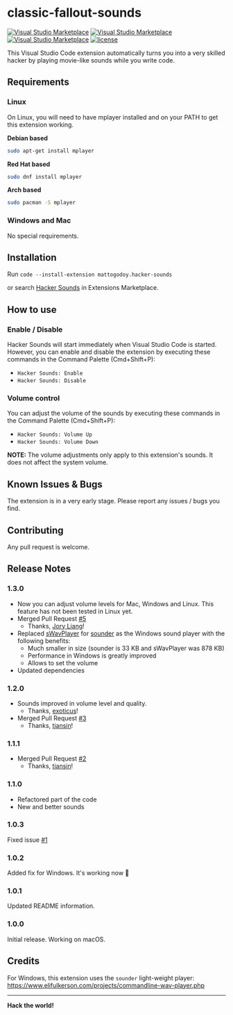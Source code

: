 # classic-fallout-sounds

[![Visual Studio Marketplace](https://img.shields.io/vscode-marketplace/v/mattogodoy.hacker-sounds.svg)](https://marketplace.visualstudio.com/items?itemName=mattogodoy.hacker-sounds)
[![Visual Studio Marketplace](https://img.shields.io/vscode-marketplace/d/mattogodoy.hacker-sounds.svg)](https://marketplace.visualstudio.com/items?itemName=mattogodoy.hacker-sounds)
[![Visual Studio Marketplace](https://img.shields.io/vscode-marketplace/r/mattogodoy.hacker-sounds.svg)](https://marketplace.visualstudio.com/items?itemName=mattogodoy.hacker-sounds)
[![license](https://img.shields.io/github/license/mashape/apistatus.svg)](https://github.com/jengjeng/aural-coding-vscode/blob/master/LICENSE)

This Visual Studio Code extension automatically turns you into a very skilled hacker by playing movie-like sounds while you write code.

## Requirements

### Linux

On Linux, you will need to have mplayer installed and on your PATH to get this extension working.

**Debian based**
```bash
sudo apt-get install mplayer
```

**Red Hat based**
```bash
sudo dnf install mplayer
```

**Arch based**
```bash
sudo pacman -S mplayer
```

### Windows and Mac

No special requirements.


## Installation

Run `code --install-extension mattogodoy.hacker-sounds`

or search [Hacker Sounds](https://marketplace.visualstudio.com/items?itemName=mattogodoy.hacker-sounds) in Extensions Marketplace.

## How to use

### Enable / Disable

Hacker Sounds will start immediately when Visual Studio Code is started. However, you can enable and disable the extension by executing these commands in the Command Palette (Cmd+Shift+P):

- `Hacker Sounds: Enable`
- `Hacker Sounds: Disable`

### Volume control

You can adjust the volume of the sounds by executing these commands in the Command Palette (Cmd+Shift+P):

- `Hacker Sounds: Volume Up`
- `Hacker Sounds: Volume Down`

**NOTE:** The volume adjustments only apply to this extension's sounds. It does not affect the system volume.

## Known Issues & Bugs

The extension is in a very early stage. Please report any issues / bugs you find.

## Contributing

Any pull request is welcome.

## Release Notes

### 1.3.0

- Now you can adjust volume levels for Mac, Windows and Linux. This feature has not been tested in Linux yet.
- Merged Pull Request [#5](https://github.com/mattogodoy/hacker-sounds/pull/5)
    - Thanks, [Jory Liang](https://github.com/liangzr)!
- Replaced [sWavPlayer](https://www.dcmembers.com/skwire/download/swavplayer/) for [sounder](https://www.elifulkerson.com/projects/commandline-wav-player.php) as the Windows sound player with the following benefits:
    - Much smaller in size (sounder is 33 KB and sWavPlayer was 878 KB)
    - Performance in Windows is greatly improved
    - Allows to set the volume
- Updated dependencies

### 1.2.0

- Sounds improved in volume level and quality.
    - Thanks, [exoticus](https://github.com/exoticus)!
- Merged Pull Request [#3](https://github.com/mattogodoy/hacker-sounds/pull/3)
    - Thanks, [tiansin](https://github.com/tiansin)!

### 1.1.1

- Merged Pull Request [#2](https://github.com/mattogodoy/hacker-sounds/pull/2)
    - Thanks, [tiansin](https://github.com/tiansin)!

### 1.1.0

- Refactored part of the code
- New and better sounds

### 1.0.3

Fixed issue [#1](https://github.com/mattogodoy/hacker-sounds/issues/1)

### 1.0.2

Added fix for Windows. It's working now 🎉

### 1.0.1

Updated README information.

### 1.0.0

Initial release. Working on macOS.


## Credits

For Windows, this extension uses the `sounder` light-weight player:
https://www.elifulkerson.com/projects/commandline-wav-player.php

-----------------------------------------------------------------------------------------------------------

**Hack the world!**
